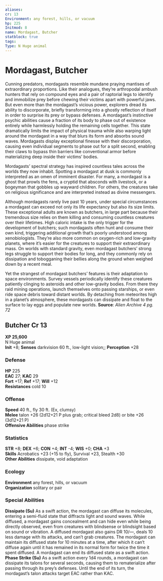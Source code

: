 ```yaml
---
aliases: 
cr: 13
Environment: any forest, hills, or vacuum
hp: 225
Initmod: 8
name: Mordagast, Butcher
statblock: true
tags: 
Type: N Huge animal
---
```


# Mordagast, Butcher

Cunning predators, mordagasts resemble mundane praying mantises of extraordinary proportions. Like their analogues, they’re arthropodal ambush hunters that rely on compound eyes and a pair of raptorial legs to identify and immobilize prey before chewing their victims apart with powerful jaws. But even more than the mordagast’s vicious power, explorers dread its ability to discorporate, briefly transforming into a ghostly reflection of itself in order to surprise its prey or bypass defenses. A mordagast’s instinctive psychic abilities cause a fraction of its body to phase out of existence entirely while harmlessly holding the remaining cells together. This state dramatically limits the impact of physical trauma while also warping light around the mordagast in a way that blurs its form and absorbs sound waves. Mordagasts display exceptional finesse with their discorporation, causing even individual segments to phase out for a split second, enabling their claws to bypass thin barriers like conventional armor before materializing deep inside their victims’ bodies.

Mordagasts’ spectral strategy has inspired countless tales across the worlds they now inhabit. Spotting a mordagast at dusk is commonly interpreted as an omen of imminent disaster. For many, a mordagast is a ghost that prowls the fens, a cryptid that absconds with livestock, or a bogeyman that gobbles up wayward children. For others, the creatures take on religious significance and are interpreted instead as divine messengers.

Although mordagasts rarely live past 10 years, under special circumstances a mordagast can exceed not only its life expectancy but also its size limits. These exceptional adults are known as butchers, in large part because their tremendous size relies on them killing and consuming countless creatures over their lifetimes. High caloric intake is the only trigger for the development of butchers; such mordagasts often hunt and consume their own kind, triggering additional growth that’s poorly understood among xenobiologists. They’re also more common on oxygen-rich and low-gravity planets, where it’s easier for the creatures to support their extraordinary mass. On worlds with standard gravity, even mordagast butchers’ strong legs struggle to support their bodies for long, and they commonly rely on dissipation and tobogganing their bellies along the ground when weighed down by a recent meal.

Yet the strangest of mordagast butchers’ features is their adaptation to space environments. Survey vessels periodically identify these creatures patiently clinging to asteroids and other low-gravity bodies. From there they raid mining operations, launch themselves onto passing starships, or even ride space debris toward distant worlds. By detaching from meteorites high in a planet’s atmosphere, these mordagasts can dissipate and float to the surface to lay eggs and populate new worlds.
**Source**:  _Alien Archive 4 pg. 72_

## Butcher Cr 13

**XP 25,600**  
N Huge animal  
**Init** +8; **Senses** darkvision 60 ft., low-light vision;; **Perception** +28  

### Defense

**HP** 225  
**EAC** 27; **KAC** 29  
**Fort** +17; **Ref** +17; **Will** +12  
**Resistances** cold 10  

### Offense

**Speed** 40 ft., fly 30 ft. (Ex, clumsy)  
**Melee** talon +26 (2d12+21 P plus grab; critical bleed 2d8) or bite +26 (3d12+21 P)  
**Offensive Abilities** phase strike

### Statistics

**STR** +8; **DEX** +6; **CON** +4; **INT** -4; **WIS** +0; **CHA** +3  
**Skills** Acrobatics +23 (+15 to fly), Survival +23, Stealth +30  
**Other Abilities** dissipate, void adaptation

### Ecology

**Environment** any forest, hills, or vacuum  
**Organization** solitary or pair

### Special Abilities

**Dissipate (Su)** As a swift action, the mordagast can diffuse its molecules, entering a semi-fluid state that diffracts light and sound waves. While diffused, a mordagast gains concealment and can hide even while being directly observed, even from creatures with blindsense or blindsight based on sound or vibration. A diffused mordagast also gains DR 10/—, deals 10 less damage with its attacks, and can’t grab creatures. The mordagast can maintain its diffused state for 10 minutes at a time, after which it can’t diffuse again until it has remained in its normal form for twice the time it spent diffused. A mordagast can end its diffused state as a swift action.  
**Phase Strike (Su)** As a swift action every 1d4 rounds, a mordagast can dissipate its talons for several seconds, causing them to rematerialize after passing through its prey’s defenses. Until the end of its turn, the mordagast’s talon attacks target EAC rather than KAC.
